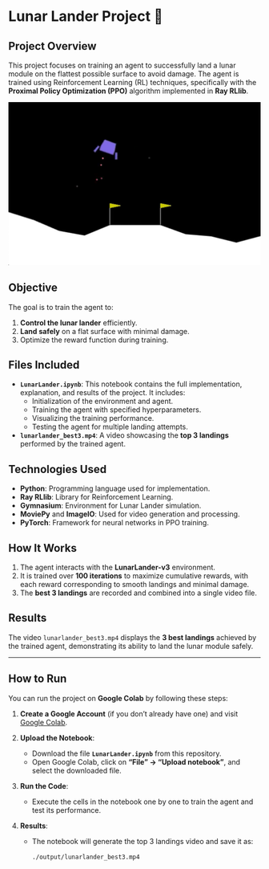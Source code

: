 # **Lunar Lander Project 🚀**

## **Project Overview**
This project focuses on training an agent to successfully land a lunar module on the flattest possible surface to avoid damage. The agent is trained using Reinforcement Learning (RL) techniques, specifically with the **Proximal Policy Optimization (PPO)** algorithm implemented in **Ray RLlib**.

![Lunar Lander](./thumbnail.png)

## **Objective**
The goal is to train the agent to:
1. **Control the lunar lander** efficiently.
2. **Land safely** on a flat surface with minimal damage.
3. Optimize the reward function during training.

## **Files Included**
- **`LunarLander.ipynb`**: This notebook contains the full implementation, explanation, and results of the project. It includes:
  - Initialization of the environment and agent.
  - Training the agent with specified hyperparameters.
  - Visualizing the training performance.
  - Testing the agent for multiple landing attempts.
- **`lunarlander_best3.mp4`**: A video showcasing the **top 3 landings** performed by the trained agent.

## **Technologies Used**
- **Python**: Programming language used for implementation.
- **Ray RLlib**: Library for Reinforcement Learning.
- **Gymnasium**: Environment for Lunar Lander simulation.
- **MoviePy** and **ImageIO**: Used for video generation and processing.
- **PyTorch**: Framework for neural networks in PPO training.

## **How It Works**
1. The agent interacts with the **LunarLander-v3** environment.
2. It is trained over **100 iterations** to maximize cumulative rewards, with each reward corresponding to smooth landings and minimal damage.
3. The **best 3 landings** are recorded and combined into a single video file.

## **Results**
The video `lunarlander_best3.mp4` displays the **3 best landings** achieved by the trained agent, demonstrating its ability to land the lunar module safely.

---

## **How to Run**  
You can run the project on **Google Colab** by following these steps:

1. **Create a Google Account** (if you don’t already have one) and visit [Google Colab](https://colab.research.google.com/).

2. **Upload the Notebook**:
   - Download the file **`LunarLander.ipynb`** from this repository.
   - Open Google Colab, click on **“File” → “Upload notebook”**, and select the downloaded file.

3. **Run the Code**:
   - Execute the cells in the notebook one by one to train the agent and test its performance.

4. **Results**:
   - The notebook will generate the top 3 landings video and save it as:
     ```
     ./output/lunarlander_best3.mp4
     ```